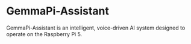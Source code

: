 # GemmaPi-Assistant
GemmaPi-Assistant is an intelligent, voice-driven AI system designed to operate on the Raspberry Pi 5. 
